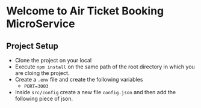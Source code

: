 # Welcome to Air Ticket Booking MicroService

## Project Setup

- Clone the project on your local
- Execute `npm install` on the same path of the root directory in which you are cloing the project.
- Create a `.env` file and create the following variables
  - `PORT=3003`
- Inside `src/config` create a new file `config.json` and then add the following piece of json.
